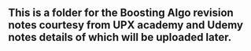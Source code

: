 ## This is a folder for the Boosting Algo revision notes courtesy from UPX academy and Udemy notes details of which will be uploaded later.
